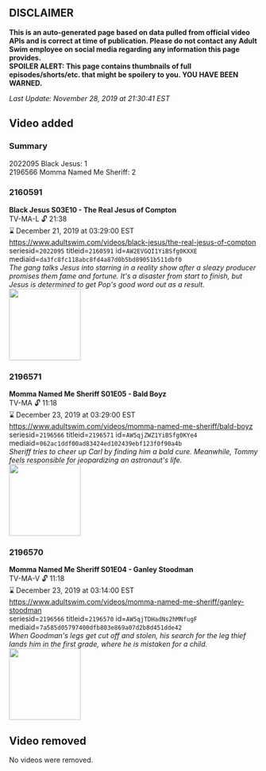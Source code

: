 ## DISCLAIMER
**This is an auto-generated page based on data pulled from official video APIs and is correct at time of publication. Please do not contact any Adult Swim employee on social media regarding any information this page provides.**  
**SPOILER ALERT: This page contains thumbnails of full episodes/shorts/etc. that might be spoilery to you. YOU HAVE BEEN WARNED.**  

_Last Update: November 28, 2019 at 21:30:41 EST_
## Video added
### Summary
2022095 Black Jesus: 1  
2196566 Momma Named Me Sheriff: 2  
### 2160591
**Black Jesus S03E10 - The Real Jesus of Compton**  
TV-MA-L 🔓 21:38  
⌛ December 21, 2019 at 03:29:00 EST  
https://www.adultswim.com/videos/black-jesus/the-real-jesus-of-compton  
seriesid=`2022095` titleid=`2160591` id=`AW2EVGQI1YiBSfg0KXXE` mediaid=`da3fc8fc118abc8fd4a87d0b5bd89051b511dbf0`  
_The gang talks Jesus into starring in a reality show after a sleazy producer promises them fame and fortune.  It's a disaster from start to finish, but Jesus is determined to get Pop's good word out as a result._  
<a href="https://media.cdn.adultswim.com/uploads/20191015/thumbnails/2_191015112315-blackjesus_310_air_cid-3FYN7.jpg"><img src="https://media.cdn.adultswim.com/uploads/20191015/thumbnails/2_191015112315-blackjesus_310_air_cid-3FYN7.jpg" height="144px" /></a>
### 2196571
**Momma Named Me Sheriff S01E05 - Bald Boyz**  
TV-MA 🔓 11:18  
⌛ December 23, 2019 at 03:29:00 EST  
https://www.adultswim.com/videos/momma-named-me-sheriff/bald-boyz  
seriesid=`2196566` titleid=`2196571` id=`AW5qjZWZ1YiBSfg0KYe4` mediaid=`062ac1ddf00ad83424ed102439ebf123f0f90a4b`  
_Sheriff tries to cheer up Carl by finding him a bald cure. Meanwhile, Tommy feels responsible for jeopardizing an astronaut's life._  
<a href="https://media.cdn.adultswim.com/uploads/20191114/thumbnails/2_1911141034498-MommaNamedMeSheriff_105_dup-20190510.jpg"><img src="https://media.cdn.adultswim.com/uploads/20191114/thumbnails/2_1911141034498-MommaNamedMeSheriff_105_dup-20190510.jpg" height="144px" /></a>
### 2196570
**Momma Named Me Sheriff S01E04 - Ganley Stoodman**  
TV-MA-V 🔓 11:18  
⌛ December 23, 2019 at 03:14:00 EST  
https://www.adultswim.com/videos/momma-named-me-sheriff/ganley-stoodman  
seriesid=`2196566` titleid=`2196570` id=`AW5qjTDHadNs2hMNfugF` mediaid=`7a585d05797400dfb803e869a07d2b8d451dde42`  
_When Goodman's legs get cut off and stolen, his search for the leg thief lands him in the first grade, where he is mistaken for a child._  
<a href="https://media.cdn.adultswim.com/uploads/20191114/thumbnails/2_1911141034243-MommaNamedMeSheriff_104_dup-20190507.jpg"><img src="https://media.cdn.adultswim.com/uploads/20191114/thumbnails/2_1911141034243-MommaNamedMeSheriff_104_dup-20190507.jpg" height="144px" /></a>
## Video removed
No videos were removed.  
